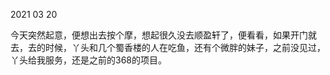 2021 03 20 

今天突然起意，便想出去按个摩，想起很久没去顺盈轩了，便看看，如果开门就去，去的时候，丫头和几个蜀香楼的人在吃鱼，还有个微胖的妹子，之前没见过，丫头给我服务，还是之前的368的项目。